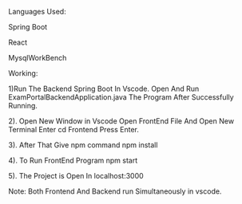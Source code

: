 Languages Used:

Spring Boot

React

MysqlWorkBench

Working:

1)Run The Backend Spring Boot In Vscode. Open And Run ExamPortalBackendApplication.java The Program After Successfully Running.

2). Open New Window in Vscode Open FrontEnd File And Open New Terminal Enter cd Frontend Press Enter.

3). After That Give npm command npm install

4). To Run FrontEnd Program npm start

5). The Project is Open In localhost:3000

Note: Both Frontend And Backend run Simultaneously in vscode.
